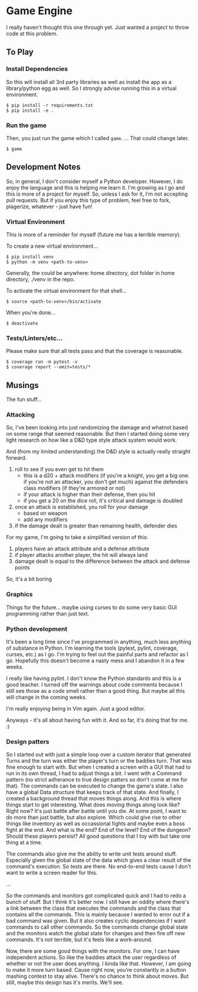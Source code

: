 # Game Engine

I really haven't thought this one through yet. Just wanted a project to throw code at this problem.

## To Play

### Install Dependencies

So this will install all 3rd party libraries as well as install the app as a library/python egg as well. So I strongly advise running this in a virtual environment.

```
$ pip install -r requirements.txt
$ pip install -e .
```

### Run the game

Then, you just run the game which I called `game`. ... That could change later.

```
$ game
```

## Development Notes

So, in general, I don't consider myself a Python developer. However, I do enjoy the language and this is helping me learn it. I'm growing as I go and this is more of a project for myself. So, unless I ask for it, I'm not accepting pull requests. But if you enjoy this type of problem, feel free to fork, plagerize, whatever - just have fun!

### Virtual Environment

This is more of a reminder for myself (future me has a terrible memory). 

To create a new virtual environment...
```
$ pip install venv
$ python -m venv <path-to-venv>
```

Generally, the <path-to-venv> could be anywhere: home directory, dot folder in home directory, ./venv in the repo.

To activate the virtual environment for that shell...
```
$ source <path-to-venv>/bin/activate
```

When you're done...
```
$ deactivate
```

### Tests/Linters/etc... 

Please make sure that all tests pass and that the coverage is reasonable.

```
$ coverage run -m pytest -v
$ coverage report --omit=tests/*
```

## Musings

The fun stuff...

### Attacking

So, I've been looking into just randomizing the damage and whatnot based on some range that seemed reasonable. But then I started doing some very light research on how like a D&D type style attack system would work. 

And (from my limited understanding) the D&D style is actually really straight forward. 
1. roll to see if you even get to hit them
   - this is a d20 + attack modifiers (if you're a knight, you get a big one. if you're not an attacker, you don't get much) against the defenders class modifiers (if they're armored or not)
   - if your attack is higher than their defense, then you hit
   - if you get a 20 on the dice roll, it's critical and damage is doubled
1. once an attack is established, you roll for your damage
   - based on weapon
   - add any modifiers
1. if the damage dealt is greater than remaining health, defender dies

For my game, I'm going to take a simplified version of this: 
1. players have an attack attribute and a defense attribute
1. if player attacks another player, the hit will always land
1. damage dealt is equal to the difference between the attack and defense points

So, it's a bit boring

### Graphics

Things for the future... maybe using curses to do some very basic GUI programming rather than just text.

### Python development

It's been a long time since I've programmed in anything, much less anything of substance in Python. I'm learning the tools (pytest, pylint, coverage, curses, etc.) as I go. I'm trying to feel out the painful parts and refactor as I go. Hopefully this doesn't become a nasty mess and I abandon it in a few weeks.

I really like having pylint. I don't know the Python standards and this is a good teacher. I turned off the warnings about code comments because I still see those as a code smell rather than a good thing. But maybe all this will change in the coming weeks.

I'm really enjoying being in Vim again. Just a good editor.

Anyways - it's all about having fun with it. And so far, it's doing that for me. :)

### Design patters

So I started out with just a simple loop over a custom iterator that generated Turns and the turn was either the player's turn or the baddies turn. That was fine enough to start with. But when I created a screen with a GUI that had to run in its own thread, I had to adjust things a bit. I went with a Command pattern (no strict adherance to true design patters so don't come at me for that). The commands can be executed to change the game's state. I also have a global Data structure that keeps track of that state. And finally, I created a background thread that moves things along. And this is where things start to get interesting. What does moving things along look like? Right now? It's just battle after battle until you die. At some point, I want to do more than just battle, but also explore. Which could give rise to other things like inventory as well as occassional fights and maybe even a boss fight at the end. And what is the end? End of the level? End of the dungeon? Should these players persist? All good questions that I toy with but take one thing at a time.

The commands also give me the ability to write unit tests around stuff. Especially given the global state of the data which gives a clear result of the command's execution. So tests are there. No end-to-end tests cause I don't want to write a screen reader for this.

...

So the commands and monitors got complicated quick and I had to redo a bunch of stuff. But I think it's better now. I still have an oddity where there's a link between the class that executes the commands and the class that contains all the commands. This is mainly because I wanted to error out if a bad command was given. But it also creates cyclic dependencies if I want commands to call other commands. So the commands change global state and the monitors watch the global state for changes and then fire off new commands. It's not terrible, but it's feels like a work-around. 

Now, there are some good things with the monitors. For one, I can have independent actions. So like the baddies attack the user regardless of whether or not the user does anything. I kinda like that. However, I am going to make it more turn based. Cause right now, you're constantly in a button mashing contest to stay alive. There's no chance to think about moves. But still, maybe this design has it's merits. We'll see.
